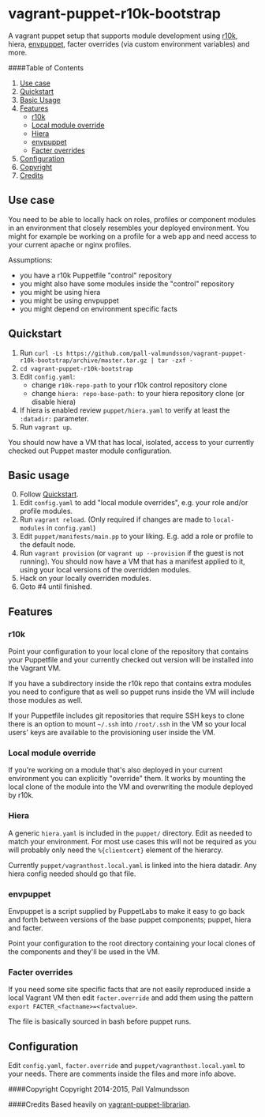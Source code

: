 # vagrant-puppet-r10k-bootstrap
A vagrant puppet setup that supports module development using
[r10k](https://github.com/puppetlabs/r10k), hiera,
[envpuppet](https://puppetlabs.com/blog/use-envpuppet-test-multiple-puppet-versions),
facter overrides (via custom environment variables) and more.

####Table of Contents
1. [Use case](#use-case)
2. [Quickstart](#quickstart)
3. [Basic Usage](#basic-usage)
4. [Features](#features)
    * [r10k](#r10k)
    * [Local module override](#local-module-override)
    * [Hiera](#hiera)
    * [envpuppet](#envpuppet)
    * [Facter overrides](#facter-overrides)
5. [Configuration](#configuration)
6. [Copyright](#copyright)
7. [Credits](#credits)

## Use case
You need to be able to locally hack on roles, profiles or component
modules in an environment that closely resembles your deployed
environment. You might for example be working on a profile for a web
app and need access to your current apache or nginx profiles.

Assumptions:
* you have a r10k Puppetfile "control" repository
* you might also have some modules inside the "control" repository
* you might be using hiera
* you might be using envpuppet
* you might depend on environment specific facts

## Quickstart

1. Run `curl -Ls https://github.com/pall-valmundsson/vagrant-puppet-r10k-bootstrap/archive/master.tar.gz | tar -zxf -`
2. `cd vagrant-puppet-r10k-bootstrap`
3. Edit `config.yaml`:
   * change `r10k-repo-path` to your r10k control repository clone
   * change `hiera: repo-base-path:` to your hiera repository clone (or
     disable hiera)
4. If hiera is enabled review `puppet/hiera.yaml` to verify at least the
   `:datadir:` parameter.
3. Run `vagrant up`.

You should now have a VM that has local, isolated, access to your currently
checked out Puppet master module configuration.

## Basic usage

0. Follow [Quickstart](#quickstart).
1. Edit `config.yaml` to add "local module overrides", e.g. your role and/or
   profile modules.
2. Run `vagrant reload`. (Only required if changes are made to `local-modules`
   in `config.yaml`)
3. Edit `puppet/manifests/main.pp` to your liking. E.g. add a role or profile
   to the default node.
4. Run `vagrant provision` (or `vagrant up --provision` if the guest is not
   running). You should now have a VM that has a manifest applied to it, using
   your local versions of the overridden modules.
5. Hack on your locally overriden modules.
6. Goto #4 until finished.


## Features

### r10k
Point your configuration to your local clone of the repository that contains
your Puppetfile and your currently checked out version will be installed into
the Vagrant VM.

If you have a subdirectory inside the r10k repo that contains extra modules
you need to configure that as well so puppet runs inside the VM will include
those modules as well.

If your Puppetfile includes git repositories that require SSH keys to clone
there is an option to mount `~/.ssh` into `/root/.ssh` in the VM so your
local users' keys are available to the provisioning user inside the VM.

### Local module override
If you're working on a module that's also deployed in your current environment
you can explicitly "override" them. It works by mounting the local clone of
the module into the VM and overwriting the module deployed by r10k. 

### Hiera
A generic `hiera.yaml` is included in the `puppet/` directory. Edit as needed
to match your environment. For most use cases this will not be required as
you will probably only need the `%{clientcert}` element of the hierarcy.

Currently `puppet/vagranthost.local.yaml` is linked into the hiera datadir.
Any hiera config needed should go that file.

### envpuppet
Envpuppet is a script supplied by PuppetLabs to make it easy to go back and
forth between versions of the base puppet components; puppet, hiera and facter.

Point your configuration to the root directory containing your local clones
of the components and they'll be used in the VM.

### Facter overrides
If you need some site specific facts that are not easily reproduced inside a
local Vagrant VM then edit `facter.override` and add them using the pattern
`export FACTER_<factname>=<factvalue>`.

The file is basically sourced in bash before puppet runs.


## Configuration
Edit `config.yaml`, `facter.override` and `puppet/vagranthost.local.yaml` to
your needs. There are comments inside the files and more info above.

####Copyright
Copyright 2014-2015, Pall Valmundsson

####Credits
Based heavily on [vagrant-puppet-librarian](https://github.com/mindreframer/vagrant-puppet-librarian).
